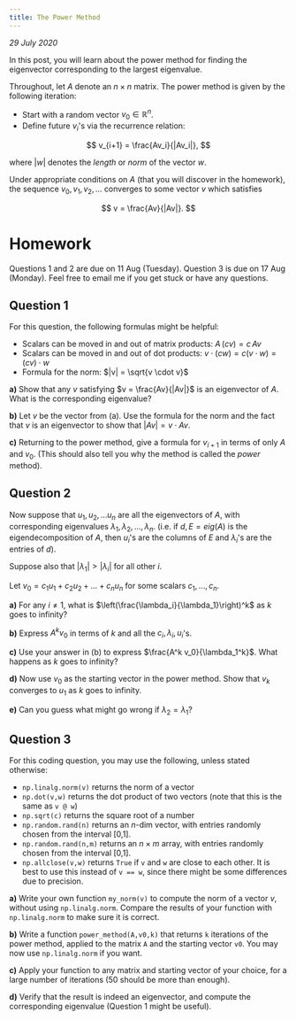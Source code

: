 ```yaml
---
title: The Power Method
---
```

*29 July 2020*

In this post, you will learn about the power method for finding the eigenvector corresponding to the largest eigenvalue.

Throughout, let $A$ denote an $n \times n$ matrix. The power method is given by the following iteration:

- Start with a random vector $v_0 \in \mathbb{R}^n$.
- Define future $v_i$'s via the recurrence relation:

$$
v_{i+1} = \frac{Av_i}{|Av_i|},
$$

where $|w|$ denotes the *length* or *norm* of the vector $w$.

Under appropriate conditions on $A$ (that you will discover in the homework), the sequence $v_0, v_1, v_2, \dots$ converges to some vector $v$ which satisfies

$$
v = \frac{Av}{|Av|}.
$$

# Homework

Questions 1 and 2 are due on 11 Aug (Tuesday). Question 3 is due on 17 Aug (Monday). Feel free to email me if you get stuck or have any questions.

## Question 1

For this question, the following formulas might be helpful:
- Scalars can be moved in and out of matrix products: $A\,(cv) = c\, Av$
- Scalars can be moved in and out of dot products: $v \cdot (cw) = c (v \cdot w) = (cv) \cdot w$
- Formula for the norm: $|v| = \sqrt{v \cdot v}$

**a)** Show that any $v$ satisfying $v = \frac{Av}{|Av|}$ is an eigenvector of $A$. What is the corresponding eigenvalue?

**b)** Let $v$ be the vector from (a). Use the formula for the norm and the fact that $v$ is an eigenvector to show that $|Av| = v \cdot Av$. 

**c)** Returning to the power method, give a formula for $v_{i+1}$ in terms of only $A$ and $v_0$. (This should also tell you why the method is called the *power* method).

## Question 2

Now suppose that $u_1, u_2, \dots u_n$ are all the eigenvectors of $A$, with corresponding eigenvalues $\lambda_1, \lambda_2, \dots, \lambda_n$. (i.e. if $d,E = eig(A)$ is the eigendecomposition of $A$, then $u_i$'s are the columns of $E$ and $\lambda_i$'s are the entries of $d$).

Suppose also that $|\lambda_1| > |\lambda_i|$ for all other $i$.

Let $v_0 = c_1 u_1 + c_2 u_2 + \dots + c_n u_n$ for some scalars $c_1,\dots, c_n$. 

**a)** For any $i \neq 1$, what is  $\left(\frac{\lambda_i}{\lambda_1}\right)^k$ as $k$ goes to infinity?

**b)** Express $A^k v_0$ in terms of $k$ and all the $c_i, \lambda_i, u_i$'s.

**c)** Use your answer in (b) to express $\frac{A^k v_0}{\lambda_1^k}$. What happens as $k$ goes to infinity?

**d)** Now use $v_0$ as the starting vector in the power method. Show that $v_k$ converges to $u_1$ as $k$ goes to infinity.

**e)** Can you guess what might go wrong if $\lambda_2 = \lambda_1$?

## Question 3

For this coding question, you may use the following, unless stated otherwise:
- ```np.linalg.norm(v)``` returns the norm of a vector
- ```np.dot(v,w)``` returns the dot product of two vectors (note that this is the same as ```v @ w```)
- ```np.sqrt(c)``` returns the square root of a number
- ```np.random.rand(n)``` returns an $n$-dim vector, with entries randomly chosen from the interval [0,1].
- ```np.random.rand(n,m)``` returns an $n \times m$ array, with entries randomly chosen from the interval [0,1].
- ```np.allclose(v,w)``` returns ```True``` if ```v``` and ```w``` are close to each other. It is best to use this instead of ```v == w```, since there might be some differences due to precision.

**a)** Write your own function ```my_norm(v)``` to compute the norm of a vector $v$, without using ```np.linalg.norm```. Compare the results of your function with ```np.linalg.norm``` to make sure it is correct.

**b)** Write a function ```power_method(A,v0,k)``` that returns ```k``` iterations of the power method, applied to the matrix ```A``` and the starting vector ```v0```. You may now use ```np.linalg.norm``` if you want.

**c)** Apply your function to any matrix and starting vector of your choice, for a large number of iterations (50 should be more than enough).

**d)** Verify that the result is indeed an eigenvector, and compute the corresponding eigenvalue (Question 1 might be useful).
